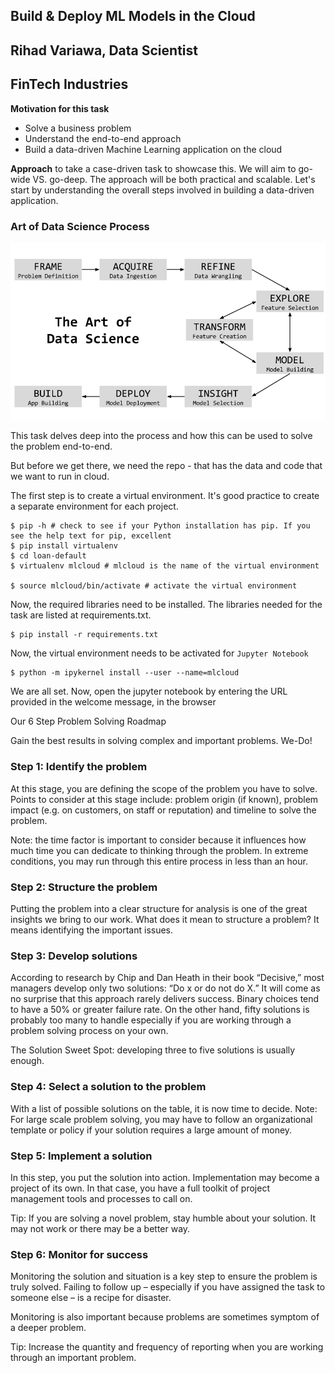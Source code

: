 ## Build & Deploy ML Models in the Cloud
## Rihad Variawa, Data Scientist
## FinTech Industries


**Motivation for this task**

- Solve a business problem
- Understand the end-to-end approach
- Build a data-driven Machine Learning application on the cloud

**Approach** to take a case-driven task to showcase this. We will aim to go-wide VS. go-deep. The approach will be both practical and scalable. Let's start by understanding the overall steps involved in building a data-driven application.


### Art of Data Science Process

![](static/datascience.png)

This task delves deep into the process and how this can be used to solve the problem end-to-end.


But before we get there, we need the repo - that has the data and code that we want to run in cloud.


The first step is to create a virtual environment. It's good practice to create a separate environment for each project.

    $ pip -h # check to see if your Python installation has pip. If you see the help text for pip, excellent
    $ pip install virtualenv
    $ cd loan-default
    $ virtualenv mlcloud # mlcloud is the name of the virtual environment

    $ source mlcloud/bin/activate # activate the virtual environment

Now, the required libraries need to be installed. The libraries needed for the task are listed at requirements.txt.

    $ pip install -r requirements.txt

Now, the virtual environment needs to be activated for `Jupyter Notebook`

    $ python -m ipykernel install --user --name=mlcloud


We are all set. Now, open the jupyter notebook by entering the URL provided in the welcome message, in the browser


Our 6 Step Problem Solving Roadmap


Gain the best results in solving complex and important problems. We-Do!

### Step 1: Identify the problem
At this stage, you are defining the scope of the problem you have to solve. Points to consider at this stage include: problem origin (if known), problem impact (e.g. on customers, on staff or reputation) and timeline to solve the problem.

Note: the time factor is important to consider because it influences how much time you can dedicate to thinking through the problem. In extreme conditions, you may run through this entire process in less than an hour.

### Step 2: Structure the problem
Putting the problem into a clear structure for analysis is one of the great insights we bring to our work. What does it mean to structure a problem? It means identifying the important issues.

### Step 3: Develop solutions
According to research by Chip and Dan Heath in their book “Decisive,” most managers develop only two solutions: “Do x or do not do X.” It will come as no surprise that this approach rarely delivers success. Binary choices tend to have a 50% or greater failure rate. On the other hand, fifty solutions is probably too many to handle especially if you are working through a problem solving process on your own.

The Solution Sweet Spot: developing three to five solutions is usually enough.

### Step 4: Select a solution to the problem
With a list of possible solutions on the table, it is now time to decide. 
Note: For large scale problem solving, you may have to follow an organizational template or policy if your solution requires a large amount of money.

### Step 5: Implement a solution
In this step, you put the solution into action. Implementation may become a project of its own. In that case, you have a full toolkit of project management tools and processes to call on.

Tip: If you are solving a novel problem, stay humble about your solution. It may not work or there may be a better way.

### Step 6: Monitor for success
Monitoring the solution and situation is a key step to ensure the problem is truly solved. Failing to follow up – especially if you have assigned the task to someone else – is a recipe for disaster. 

Monitoring is also important because problems are sometimes symptom of a deeper problem.

Tip: Increase the quantity and frequency of reporting when you are working through an important problem.



